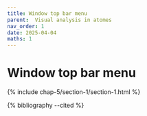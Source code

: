 ```yaml
---
title: Window top bar menu
parent:  Visual analysis in atomes
nav_order: 1
date: 2025-04-04
maths: 1
---
```


# Window top bar menu


{% include chap-5/section-1/section-1.html %}

{% bibliography --cited %}

